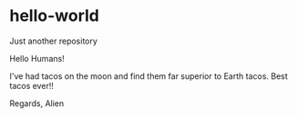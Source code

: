 # hello-world
Just another repository

Hello Humans!

I've had tacos on the moon and find them far superior to Earth tacos.
Best tacos ever!!

Regards,
Alien
